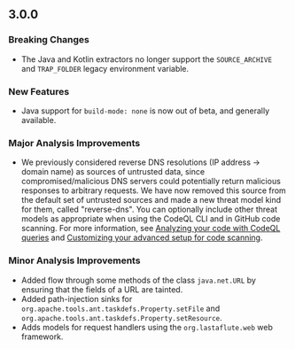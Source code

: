 ## 3.0.0

### Breaking Changes

* The Java and Kotlin extractors no longer support the `SOURCE_ARCHIVE` and `TRAP_FOLDER` legacy environment variable.

### New Features

* Java support for `build-mode: none` is now out of beta, and generally available.

### Major Analysis Improvements

* We previously considered reverse DNS resolutions (IP address -> domain name) as sources of untrusted data, since compromised/malicious DNS servers could potentially return malicious responses to arbitrary requests. We have now removed this source from the default set of untrusted sources and made a new threat model kind for them, called "reverse-dns". You can optionally include other threat models as appropriate when using the CodeQL CLI and in GitHub code scanning. For more information, see [Analyzing your code with CodeQL queries](https://docs.github.com/code-security/codeql-cli/getting-started-with-the-codeql-cli/analyzing-your-code-with-codeql-queries#including-model-packs-to-add-potential-sources-of-tainted-data>) and [Customizing your advanced setup for code scanning](https://docs.github.com/code-security/code-scanning/creating-an-advanced-setup-for-code-scanning/customizing-your-advanced-setup-for-code-scanning#extending-codeql-coverage-with-threat-models).

### Minor Analysis Improvements

* Added flow through some methods of the class `java.net.URL` by ensuring that the fields of a URL are tainted.
* Added path-injection sinks for `org.apache.tools.ant.taskdefs.Property.setFile` and `org.apache.tools.ant.taskdefs.Property.setResource`.
* Adds models for request handlers using the `org.lastaflute.web` web framework.
